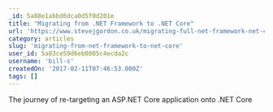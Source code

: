 ```yaml
---
_id: 5a88e1abbd6dca0d5f0d201e
title: "Migrating from .NET Framework to .NET Core"
url: 'https://www.stevejgordon.co.uk/migrating-full-net-framework-net-core'
category: articles
slug: 'migrating-from-net-framework-to-net-core'
user_id: 5a83ce59d6eb0005c4ecda2c
username: 'bill-s'
createdOn: '2017-02-11T07:46:53.000Z'
tags: []
---
```


The journey of re-targeting an ASP.NET Core application onto .NET Core

